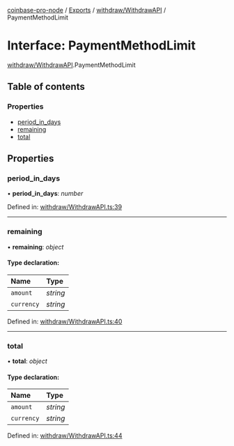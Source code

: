 [coinbase-pro-node](../README.md) / [Exports](../modules.md) / [withdraw/WithdrawAPI](../modules/withdraw_withdrawapi.md) / PaymentMethodLimit

# Interface: PaymentMethodLimit

[withdraw/WithdrawAPI](../modules/withdraw_withdrawapi.md).PaymentMethodLimit

## Table of contents

### Properties

- [period\_in\_days](withdraw_withdrawapi.paymentmethodlimit.md#period_in_days)
- [remaining](withdraw_withdrawapi.paymentmethodlimit.md#remaining)
- [total](withdraw_withdrawapi.paymentmethodlimit.md#total)

## Properties

### period\_in\_days

• **period\_in\_days**: *number*

Defined in: [withdraw/WithdrawAPI.ts:39](https://github.com/bennycode/coinbase-pro-node/blob/760c258/src/withdraw/WithdrawAPI.ts#L39)

___

### remaining

• **remaining**: *object*

#### Type declaration:

Name | Type |
:------ | :------ |
`amount` | *string* |
`currency` | *string* |

Defined in: [withdraw/WithdrawAPI.ts:40](https://github.com/bennycode/coinbase-pro-node/blob/760c258/src/withdraw/WithdrawAPI.ts#L40)

___

### total

• **total**: *object*

#### Type declaration:

Name | Type |
:------ | :------ |
`amount` | *string* |
`currency` | *string* |

Defined in: [withdraw/WithdrawAPI.ts:44](https://github.com/bennycode/coinbase-pro-node/blob/760c258/src/withdraw/WithdrawAPI.ts#L44)
